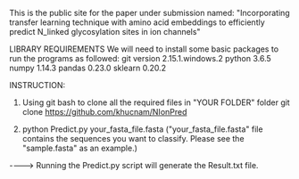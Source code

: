 This is the public site for the paper under submission named: "Incorporating transfer learning technique with amino acid embeddings to efficiently predict 
N_linked glycosylation sites in ion channels"

LIBRARY REQUIREMENTS
	We will need to install some basic packages to run the programs as followed:
		git version 2.15.1.windows.2
		python 3.6.5
		numpy 1.14.3
		pandas 0.23.0
		sklearn 0.20.2


INSTRUCTION:

1. Using git bash to clone all the required files in "YOUR FOLDER" folder git clone https://github.com/khucnam/NIonPred

2. python Predict.py your_fasta_file.fasta ("your_fasta_file.fasta" file contains the sequences you want to classify. Please see the "sample.fasta" as an example.)

----> Running the Predict.py script will generate the Result.txt file.
